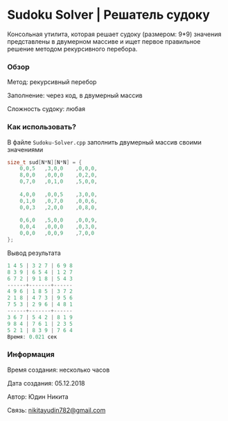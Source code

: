 # Sudoku Solver | Решатель судоку

Консольная утилита, которая решает судоку (размером: 9*9) значения представлены в двумерном массиве и ищет первое правильное решение методом рекурсивного перебора.

### Обзор

Метод: рекурсивный перебор

Заполнение: через код, в двумерный массив

Сложность судоку: любая

### Как использовать?

В файле `Sudoku-Solver.cpp` заполнить двумерный массив своими значениями

```C++
size_t sud[N*N][N*N] = {
	0,0,5   ,3,0,0    ,0,0,0,
	8,0,0   ,0,0,0    ,0,2,0,
	0,7,0   ,0,1,0    ,5,0,0,
  
	4,0,0   ,0,0,5    ,3,0,0,
	0,1,0   ,0,7,0    ,0,0,6,
	0,0,3   ,2,0,0    ,0,8,0,
  
	0,6,0   ,5,0,0    ,0,0,9,
	0,0,4   ,0,0,0    ,0,3,0,
	0,0,0   ,0,0,9    ,7,0,0
};
```

Вывод результата

```C++
1 4 5 | 3 2 7 | 6 9 8
8 3 9 | 6 5 4 | 1 2 7
6 7 2 | 9 1 8 | 5 4 3
------+-------+------
4 9 6 | 1 8 5 | 3 7 2
2 1 8 | 4 7 3 | 9 5 6
7 5 3 | 2 9 6 | 4 8 1
------+-------+------
3 6 7 | 5 4 2 | 8 1 9
9 8 4 | 7 6 1 | 2 3 5
5 2 1 | 8 3 9 | 7 6 4
Время: 0.021 сек
```

### Информация

Время создания: несколько часов

Дата создания: 05.12.2018

Автор: Юдин Никита

Связь: nikitayudin782@gmail.com
